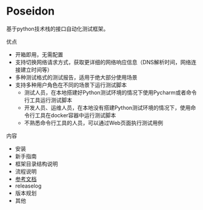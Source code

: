 # Poseidon
基于python技术栈的接口自动化测试框架。 

优点
* 开箱即用，无需配置
* 支持切换网络请求方式，获取更详细的网络响应信息（DNS解析时间，网络连接建立时间等）
* 多种测试格式的测试报告，适用于绝大部分使用场景
* 支持多种用户角色在不同的场景下运行测试脚本
   * 测试人员，在本地搭建好Python测试环境的情况下使用Pycharm或者命令行工具运行测试脚本
   * 开发人员、运维人员，在本地没有搭建Python测试环境的情况下，使用命令行工具在docker容器中运行测试脚本
   * 不熟悉命令行工具的人员，可以通过Web页面执行测试用例


内容
* 安装
* 新手指南
* 框架目录结构说明
* 流程说明
* [参考文档](docs/reference.md)
* releaselog
* 版本规划
* 其他


